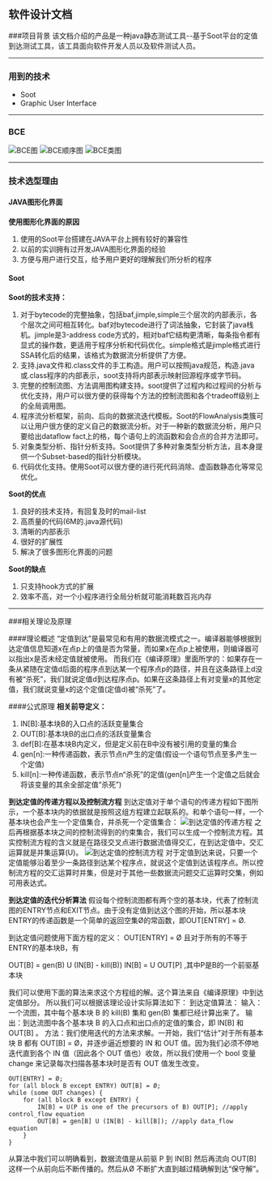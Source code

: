 ## 软件设计文档

###项目背景
该文档介绍的产品是一种java静态测试工具--基于Soot平台的定值到达测试工具，该工具面向软件开发人员以及软件测试人员。

---
### 用到的技术
- Soot
- Graphic User Interface

---
### BCE
![BCE图](./assets/pics/BCE.png)
![BCE顺序图](./assets/pics/BCE_seq.png)
![BCE类图](./assets/pics/BCE_class.png)

---
### 技术选型理由

#### JAVA图形化界面
**使用图形化界面的原因**
1. 使用的Soot平台搭建在JAVA平台上拥有较好的兼容性
2. 以前的实训拥有过开发JAVA图形化界面的经验
3. 方便与用户进行交互，给予用户更好的理解我们所分析的程序

#### Soot
**Soot的技术支持：**
1. 对于bytecode的完整抽象，包括baf,jimple,simple三个层次的内部表示，各个层次之间可相互转化。baf对bytecode进行了词法抽象，它封装了java栈机。jimple是3-address code方式的，相对baf它结构更清晰，每条指令都有显式的操作数，更适用于程序分析和代码优化。simple格式是jimple格式进行SSA转化后的结果，该格式为数据流分析提供了方便。
2. 支持.java文件和.class文件的手工构造。用户可以按照java规范，构造.java或.class程序的内部表示，soot支持将内部表示映射回源程序或字节码。
3. 完整的控制流图、方法调用图构建支持。soot提供了过程内和过程间的分析与优化支持，用户可以很方便的获得每个方法的控制流图和各个tradeoff级别上的全局调用图。
4. 程序流分析框架，前向、后向的数据流迭代模板。Soot的FlowAnalysis类簇可以让用户很方便的定义自己的数据流分析。对于一种新的数据流分析，用户只要给出dataflow fact上的格，每个语句上的流函数和会合点的合并方法即可。
5. 对象类型分析、指针分析支持。Soot提供了多种对象类型分析方法，且本身提供一个Subset-based的指针分析模块。
6. 代码优化支持。使用Soot可以很方便的进行死代码消除、虚函数静态化等常见优化。

**Soot的优点**
1. 良好的技术支持，有回复及时的mail-list
2. 高质量的代码(6M的.java源代码)
3. 清晰的内部表示
4. 很好的扩展性
5. 解决了很多图形化界面的问题

**Soot的缺点**
1. 只支持hook方式的扩展
2. 效率不高，对一个小程序进行全局分析就可能消耗数百兆内存

---
###相关理论及原理

####理论概述
“定值到达”是最常见和有用的数据流模式之一。编译器能够根据到达定值信息知道x在点p上的值是否为常量，而如果x在点p上被使用，则编译器可以指出x是否未经定值就被使用。
而我们在《编译原理》里面所学的：如果存在一条从紧随在定值d后面的程序点到达某一个程序点p的路径，并且在这条路径上d没有被“杀死”，我们就说定值d到达程序点p。如果在这条路径上有对变量x的其他定值，我们就说变量x的这个定值(定值d)被“杀死”了。

####公式原理
**相关前导定义：**
1. IN[B]:基本块B的入口点的活跃变量集合
2. OUT[B]:基本块B的出口点的活跃变量集合
3. def[B]:在基本块B内定义，但是定义前在B中没有被引用的变量的集合
4. gen[n]:一种传递函数，表示节点n产生的定值(假设一个语句节点至多产生一个定值)
5. kill[n]:一种传递函数，表示节点n“杀死”的定值(gen[n]产生一个定值之后就会将该变量的其余全部定值“杀死”)

**到达定值的传递方程以及控制流方程**
到达定值对于单个语句的传递方程如下图所示，一个基本块内的依据就是按照这组方程建立起联系的。和单个语句一样，一个基本块也会产生一个定值集合，并杀死一个定值集合：
![到达定值的传递方程](./assets/pics/transfer.png)
之后再根据基本块之间的控制流得到的约束集合，我们可以生成一个控制流方程。其实控制流方程的含义就是在路径交叉点进行数据流值得交汇，在到达定值中，交汇运算就是并集运算(U)。
![到达定值的控制流方程](./assets/pics/control_flow.png)
对于定值到达来说，只要一个定值能够沿着至少一条路径到达某个程序点，就说这个定值到达该程序点。所以控制流方程的交汇运算时并集，但是对于其他一些数据流问题交汇运算时交集，例如可用表达式。

**到达定值的迭代分析算法**
假设每个控制流图都有两个空的基本块，代表了控制流图的ENTRY节点和EXIT节点。由于没有定值到达这个图的开始，所以基本块ENTRY的传递函数是一个简单的返回空集Ø的常函数，即OUT[ENTRY] = Ø.

到达定值问题使用下面方程的定义： 
OUT[ENTRY] = Ø
且对于所有的不等于ENTRY的基本块B，有

OUT[B] = gen(B) U (IN[B] - kill(B)) 
IN[B] = U OUT[P] ,其中P是B的一个前驱基本块

我们可以使用下面的算法来求这个方程组的解。这个算法来自《编译原理》中到达定值部分。
所以我们可以根据该理论设计实际算法如下：
到达定值算法： 
输入：一个流图，其中每个基本块 B 的 kill(B) 集和 gen(B) 集都已经计算出来了。 
输出：到达流图中各个基本块 B 的入口点和出口点的定值的集合，即 IN[B] 和 OUT[B] 。 
方法：我们使用迭代的方法来求解。一开始，我们“估计”对于所有基本块 B 都有 OUT[B] = Ø，并逐步逼近想要的 IN 和 OUT 值。因为我们必须不停地迭代直到各个 IN 值（因此各个 OUT 值也）收敛，所以我们使用一个 bool 变量 change 来记录每次扫描各基本块时是否有 OUT 值发生改变。

```
OUT[ENTRY] = Ø;
for (all block B except ENTRY) OUT[B] = Ø;
while (some OUT changes) {
    for (all block B except ENTRY) {
        IN[B] = U(P is one of the precursors of B) OUT[P]; //apply control_flow equation
        OUT[B] = gen[B] U (IN[B] - kill[B]); //apply data_flow equation
    }
}
```

从算法中我们可以明确看到，数据流值是从前驱 P 到 IN[B] 然后再流向 OUT[B] 这样一个从前向后不断传播的。然后从Ø 不断扩大直到越过精确解到达“保守解”。
